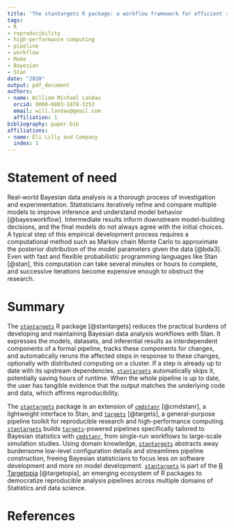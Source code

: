 ```yaml
---
title: 'The stantargets R package: a workflow framework for efficient reproducible Stan-powered Bayesian data analysis pipelines'
tags:
- R
- reproducibility
- high-performance computing
- pipeline
- workflow
- Make
- Bayesian
- Stan
date: "2020"
output: pdf_document
authors:
- name: William Michael Landau
  orcid: 0000-0003-1878-3253
  email: will.landau@gmail.com
  affiliation: 1
bibliography: paper.bib
affiliations:
- name: Eli Lilly and Company
  index: 1
---
```


# Statement of need

Real-world Bayesian data analysis is a thorough process of investigation and experimentation. Statisticians iteratively refine and compare multiple models to improve inference and understand model behavior [@bayesworkflow]. Intermediate results inform downstream model-building decisions, and the final models do not always agree with the initial choices. A typical step of this empirical development process requires a computational method such as Markov chain Monte Carlo to approximate the posterior distribution of the model parameters given the data [@bda3]. Even with fast and flexible probabilistic programming languages like Stan [@stan], this computation can take several minutes or hours to complete, and successive iterations become expensive enough to obstruct the research.

# Summary

The [`stantargets`](https://github.com/ropensci/stantargets) R package [@stantargets] reduces the practical burdens of developing and maintaining Bayesian data analysis workflows with Stan. It expresses the models, datasets, and inferential results as interdependent components of a formal pipeline, tracks these components for changes, and automatically reruns the affected steps in response to these changes, optionally with distributed computing on a cluster. If a step is already up to date with its upstream dependencies, [`stantargets`](https://github.com/ropensci/stantargets) automatically skips it, potentially saving hours of runtime. When the whole pipeline is up to date, the user has tangible evidence that the output matches the underlying code and data, which affirms reproducibility.

The [`stantargets`](https://github.com/ropensci/stantargets) package is an extension of [`cmdstanr`](https://github.com/stan-dev/cmdstanr) [@cmdstanr], a lightweight interface to Stan, and [`targets`](https://github.com/ropensci/targets) [@targets], a general-purpose pipeline toolkit for reproducible research and high-performance computing. [`stantargets`](https://github.com/ropensci/stantargets) builds [`targets`](https://github.com/ropensci/targets)-powered pipelines specifically tailored to Bayesian statistics with [`cmdstanr`](https://github.com/stan-dev/cmdstanr), from single-run workflows to large-scale simulation studies. Using domain knowledge, [`stantargets`](https://github.com/ropensci/stantargets) abstracts away burdensome low-level configuration details and streamlines pipeline construction, freeing Bayesian statisticians to focus less on software development and more on model development. [`stantargets`](https://github.com/ropensci/stantargets) is part of the [R Targetopia](https://wlandau.github.io/targetopia) [@targetopia], an emerging ecosystem of R packages to democratize reproducible analysis pipelines across multiple domains of Statistics and data science.

# References
